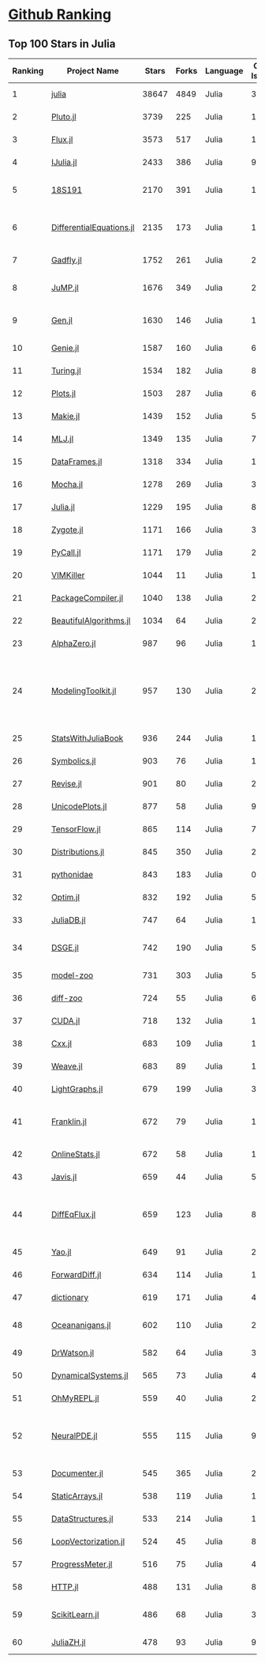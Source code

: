 [Github Ranking](../README.md)
==========

## Top 100 Stars in Julia

| Ranking | Project Name | Stars | Forks | Language | Open Issues | Description | Last Commit |
| ------- | ------------ | ----- | ----- | -------- | ----------- | ----------- | ----------- |
| 1 | [julia](https://github.com/JuliaLang/julia) | 38647 | 4849 | Julia | 3240 | The Julia Programming Language | 2022-03-26T01:22:09Z |
| 2 | [Pluto.jl](https://github.com/fonsp/Pluto.jl) | 3739 | 225 | Julia | 192 | 🎈 Simple reactive notebooks for Julia | 2022-03-25T17:06:30Z |
| 3 | [Flux.jl](https://github.com/FluxML/Flux.jl) | 3573 | 517 | Julia | 170 | Relax! Flux is the ML library that doesn't make you tensor | 2022-03-25T21:32:38Z |
| 4 | [IJulia.jl](https://github.com/JuliaLang/IJulia.jl) | 2433 | 386 | Julia | 97 | Julia kernel for Jupyter | 2021-12-17T07:34:26Z |
| 5 | [18S191](https://github.com/mitmath/18S191) | 2170 | 391 | Julia | 10 | Course 18.S191 at MIT, Spring 2021 - Introduction to computational thinking with Julia:  | 2022-03-10T21:30:36Z |
| 6 | [DifferentialEquations.jl](https://github.com/SciML/DifferentialEquations.jl) | 2135 | 173 | Julia | 126 | Multi-language suite for high-performance solvers of differential equations and scientific machine learning (SciML) components | 2022-01-11T13:17:14Z |
| 7 | [Gadfly.jl](https://github.com/GiovineItalia/Gadfly.jl) | 1752 | 261 | Julia | 239 | Crafty statistical graphics for Julia. | 2022-01-05T15:12:54Z |
| 8 | [JuMP.jl](https://github.com/jump-dev/JuMP.jl) | 1676 | 349 | Julia | 22 | Modeling language for Mathematical Optimization (linear, mixed-integer, conic, semidefinite, nonlinear) | 2022-03-25T02:02:25Z |
| 9 | [Gen.jl](https://github.com/probcomp/Gen.jl) | 1630 | 146 | Julia | 136 | A general-purpose probabilistic programming system with programmable inference | 2022-03-19T04:12:46Z |
| 10 | [Genie.jl](https://github.com/GenieFramework/Genie.jl) | 1587 | 160 | Julia | 69 | 🧞The highly productive Julia web framework | 2022-03-25T19:01:33Z |
| 11 | [Turing.jl](https://github.com/TuringLang/Turing.jl) | 1534 | 182 | Julia | 89 | Bayesian inference with probabilistic programming. | 2022-03-17T18:24:40Z |
| 12 | [Plots.jl](https://github.com/JuliaPlots/Plots.jl) | 1503 | 287 | Julia | 623 | Powerful convenience for Julia visualizations and data analysis | 2022-03-25T17:15:55Z |
| 13 | [Makie.jl](https://github.com/JuliaPlots/Makie.jl) | 1439 | 152 | Julia | 554 | High level plotting on the GPU. | 2022-03-25T20:31:03Z |
| 14 | [MLJ.jl](https://github.com/alan-turing-institute/MLJ.jl) | 1349 | 135 | Julia | 79 | A Julia machine learning framework | 2022-03-23T23:16:06Z |
| 15 | [DataFrames.jl](https://github.com/JuliaData/DataFrames.jl) | 1318 | 334 | Julia | 119 | In-memory tabular data in Julia | 2022-03-20T19:19:22Z |
| 16 | [Mocha.jl](https://github.com/pluskid/Mocha.jl) | 1278 | 269 | Julia | 35 | Deep Learning framework for Julia | 2018-12-06T01:09:35Z |
| 17 | [Julia.jl](https://github.com/svaksha/Julia.jl) | 1229 | 195 | Julia | 8 | Curated decibans of Julia programming language. | 2022-03-13T22:47:48Z |
| 18 | [Zygote.jl](https://github.com/FluxML/Zygote.jl) | 1171 | 166 | Julia | 310 | 21st century AD | 2022-03-21T20:10:07Z |
| 19 | [PyCall.jl](https://github.com/JuliaPy/PyCall.jl) | 1171 | 179 | Julia | 216 | Package to call Python functions from the Julia language | 2022-03-03T07:48:50Z |
| 20 | [VIMKiller](https://github.com/caseykneale/VIMKiller) | 1044 | 11 | Julia | 12 | Exiting VIM is hard; sometimes we need to take drastic measures | 2021-10-14T06:18:57Z |
| 21 | [PackageCompiler.jl](https://github.com/JuliaLang/PackageCompiler.jl) | 1040 | 138 | Julia | 21 | Compile your Julia Package | 2022-03-15T21:56:27Z |
| 22 | [BeautifulAlgorithms.jl](https://github.com/mossr/BeautifulAlgorithms.jl) | 1034 | 64 | Julia | 2 | Concise and beautiful algorithms written in Julia | 2022-02-25T20:38:38Z |
| 23 | [AlphaZero.jl](https://github.com/jonathan-laurent/AlphaZero.jl) | 987 | 96 | Julia | 14 | A generic, simple and fast implementation of Deepmind's AlphaZero algorithm. | 2022-03-02T16:57:58Z |
| 24 | [ModelingToolkit.jl](https://github.com/SciML/ModelingToolkit.jl) | 957 | 130 | Julia | 205 | A modeling framework for automatically parallelized scientific machine learning (SciML) in Julia. A computer algebra system for integrated symbolics for physics-informed machine learning and automated transformations of differential equations | 2022-03-26T01:22:58Z |
| 25 | [StatsWithJuliaBook](https://github.com/h-Klok/StatsWithJuliaBook) | 936 | 244 | Julia | 12 | None | 2021-08-17T18:08:08Z |
| 26 | [Symbolics.jl](https://github.com/JuliaSymbolics/Symbolics.jl) | 903 | 76 | Julia | 175 | A fast and modern CAS for a fast and modern language. | 2022-03-25T11:47:13Z |
| 27 | [Revise.jl](https://github.com/timholy/Revise.jl) | 901 | 80 | Julia | 28 | Automatically update function definitions in a running Julia session | 2022-03-07T15:04:30Z |
| 28 | [UnicodePlots.jl](https://github.com/JuliaPlots/UnicodePlots.jl) | 877 | 58 | Julia | 9 | Unicode-based scientific plotting for working in the terminal | 2022-03-25T20:06:56Z |
| 29 | [TensorFlow.jl](https://github.com/malmaud/TensorFlow.jl) | 865 | 114 | Julia | 71 | A Julia wrapper for TensorFlow | 2021-08-02T16:55:00Z |
| 30 | [Distributions.jl](https://github.com/JuliaStats/Distributions.jl) | 845 | 350 | Julia | 240 | A Julia package for probability distributions and associated functions. | 2022-03-25T21:40:38Z |
| 31 | [pythonidae](https://github.com/svaksha/pythonidae) | 843 | 183 | Julia | 0 | Curated decibans of scientific programming resources in Python. | 2021-10-25T14:35:01Z |
| 32 | [Optim.jl](https://github.com/JuliaNLSolvers/Optim.jl) | 832 | 192 | Julia | 55 | Optimization functions for Julia | 2022-02-28T19:46:13Z |
| 33 | [JuliaDB.jl](https://github.com/JuliaData/JuliaDB.jl) | 747 | 64 | Julia | 114 | Parallel analytical database in pure Julia | 2022-02-22T20:32:21Z |
| 34 | [DSGE.jl](https://github.com/FRBNY-DSGE/DSGE.jl) | 742 | 190 | Julia | 5 | Solve and estimate Dynamic Stochastic General Equilibrium models (including the New York Fed DSGE) | 2022-02-15T15:47:02Z |
| 35 | [model-zoo](https://github.com/FluxML/model-zoo) | 731 | 303 | Julia | 52 | Please do not feed the models | 2022-03-23T08:07:08Z |
| 36 | [diff-zoo](https://github.com/MikeInnes/diff-zoo) | 724 | 55 | Julia | 6 | Differentiation for Hackers | 2021-07-09T11:52:53Z |
| 37 | [CUDA.jl](https://github.com/JuliaGPU/CUDA.jl) | 718 | 132 | Julia | 172 | CUDA programming in Julia. | 2022-03-25T06:42:23Z |
| 38 | [Cxx.jl](https://github.com/JuliaInterop/Cxx.jl) | 683 | 109 | Julia | 109 | The Julia C++ Interface | 2022-03-05T13:12:27Z |
| 39 | [Weave.jl](https://github.com/JunoLab/Weave.jl) | 683 | 89 | Julia | 122 | Scientific reports/literate programming for Julia | 2022-03-26T02:24:56Z |
| 40 | [LightGraphs.jl](https://github.com/sbromberger/LightGraphs.jl) | 679 | 199 | Julia | 31 | An optimized graphs package for the Julia programming language | 2021-10-08T14:57:24Z |
| 41 | [Franklin.jl](https://github.com/tlienart/Franklin.jl) | 672 | 79 | Julia | 150 | (yet another) static site generator. Simple, customisable, fast, maths with KaTeX, code evaluation, optional pre-rendering, in Julia. | 2022-03-25T12:33:12Z |
| 42 | [OnlineStats.jl](https://github.com/joshday/OnlineStats.jl) | 672 | 58 | Julia | 12 | ⚡ Single-pass algorithms for statistics | 2022-03-15T13:24:19Z |
| 43 | [Javis.jl](https://github.com/JuliaAnimators/Javis.jl) | 659 | 44 | Julia | 50 | Julia Animations and Visualizations | 2022-03-17T21:51:52Z |
| 44 | [DiffEqFlux.jl](https://github.com/SciML/DiffEqFlux.jl) | 659 | 123 | Julia | 87 | Universal neural differential equations with O(1) backprop, GPUs, and stiff+non-stiff DE solvers, demonstrating scientific machine learning (SciML) and physics-informed machine learning methods | 2022-03-21T06:19:54Z |
| 45 | [Yao.jl](https://github.com/QuantumBFS/Yao.jl) | 649 | 91 | Julia | 20 | Extensible, Efficient Quantum Algorithm Design for Humans. | 2022-03-25T14:00:51Z |
| 46 | [ForwardDiff.jl](https://github.com/JuliaDiff/ForwardDiff.jl) | 634 | 114 | Julia | 102 | Forward Mode Automatic Differentiation for Julia | 2022-03-08T22:39:45Z |
| 47 | [dictionary](https://github.com/adambom/dictionary) | 619 | 171 | Julia | 4 | A JSON representation of Webster's Unabridged Dictionary | 2021-04-23T20:59:28Z |
| 48 | [Oceananigans.jl](https://github.com/CliMA/Oceananigans.jl) | 602 | 110 | Julia | 226 | 🌊  Julia software for fast, friendly, flexible, data-driven, ocean-flavored fluid dynamics on CPUs and GPUs | 2022-03-25T14:37:44Z |
| 49 | [DrWatson.jl](https://github.com/JuliaDynamics/DrWatson.jl) | 582 | 64 | Julia | 35 | The perfect sidekick to your scientific inquiries | 2022-03-22T22:17:57Z |
| 50 | [DynamicalSystems.jl](https://github.com/JuliaDynamics/DynamicalSystems.jl) | 565 | 73 | Julia | 4 | Award winning software library for nonlinear dynamics | 2022-03-23T00:05:36Z |
| 51 | [OhMyREPL.jl](https://github.com/KristofferC/OhMyREPL.jl) | 559 | 40 | Julia | 26 | Syntax highlighting and other enhancements for the Julia REPL | 2022-02-07T13:52:01Z |
| 52 | [NeuralPDE.jl](https://github.com/SciML/NeuralPDE.jl) | 555 | 115 | Julia | 98 | Physics-Informed Neural Networks (PINN) and Deep BSDE Solvers of Differential Equations for Scientific Machine Learning (SciML) accelerated simulation | 2022-03-25T13:22:50Z |
| 53 | [Documenter.jl](https://github.com/JuliaDocs/Documenter.jl) | 545 | 365 | Julia | 265 | A documentation generator for Julia. | 2022-03-25T05:25:39Z |
| 54 | [StaticArrays.jl](https://github.com/JuliaArrays/StaticArrays.jl) | 538 | 119 | Julia | 116 | Statically sized arrays for Julia | 2022-03-25T17:47:59Z |
| 55 | [DataStructures.jl](https://github.com/JuliaCollections/DataStructures.jl) | 533 | 214 | Julia | 131 | Julia implementation of Data structures | 2022-03-03T16:08:18Z |
| 56 | [LoopVectorization.jl](https://github.com/JuliaSIMD/LoopVectorization.jl) | 524 | 45 | Julia | 80 | Macro(s) for vectorizing loops. | 2022-03-13T01:44:47Z |
| 57 | [ProgressMeter.jl](https://github.com/timholy/ProgressMeter.jl) | 516 | 75 | Julia | 45 | Progress meter for long-running computations | 2022-03-24T23:14:48Z |
| 58 | [HTTP.jl](https://github.com/JuliaWeb/HTTP.jl) | 488 | 131 | Julia | 82 | HTTP for Julia | 2022-03-25T14:20:20Z |
| 59 | [ScikitLearn.jl](https://github.com/cstjean/ScikitLearn.jl) | 486 | 68 | Julia | 30 | Julia implementation of the scikit-learn API https://cstjean.github.io/ScikitLearn.jl/dev/ | 2021-09-25T11:43:53Z |
| 60 | [JuliaZH.jl](https://github.com/JuliaCN/JuliaZH.jl) | 478 | 93 | Julia | 9 | Julia语言中文文档 | 2022-01-05T03:47:40Z |

